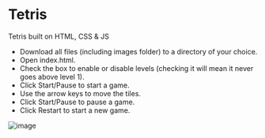 # Tetris
Tetris built on HTML, CSS &amp; JS

- Download all files (including images folder) to a directory of your choice.
- Open index.html.
- Check the box to enable or disable levels (checking it will mean it never goes above level 1).
- Click Start/Pause to start a game.
- Use the arrow keys to move the tiles.
- Click Start/Pause to pause a game.
- Click Restart to start a new game.

![image](https://user-images.githubusercontent.com/37915036/109738865-a8121400-7b96-11eb-8533-25ba57ee7dde.png)
